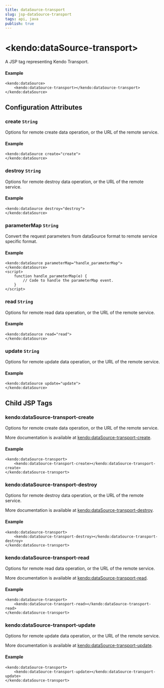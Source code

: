 ```yaml
---
title: dataSource-transport
slug: jsp-dataSource-transport
tags: api, java
publish: true
---
```


# \<kendo:dataSource-transport\>
A JSP tag representing Kendo Transport.

#### Example
    <kendo:dataSource>
        <kendo:dataSource-transport></kendo:dataSource-transport>
    </kendo:dataSource>


## Configuration Attributes


### create `String`

Options for remote create data operation, or the URL of the remote service.

#### Example
    <kendo:dataSource create="create">
    </kendo:dataSource>



### destroy `String`

Options for remote destroy data operation, or the URL of the remote service.

#### Example
    <kendo:dataSource destroy="destroy">
    </kendo:dataSource>



### parameterMap `String`

Convert the request parameters from dataSource format to remote service specific format.

#### Example
    <kendo:dataSource parameterMap="handle_parameterMap">
    </kendo:dataSource>
    <script>
        function handle_parameterMap(e) {
            // Code to handle the parameterMap event.
        }
    </script>



### read `String`

Options for remote read data operation, or the URL of the remote service.

#### Example
    <kendo:dataSource read="read">
    </kendo:dataSource>



### update `String`

Options for remote update data operation, or the URL of the remote service.

#### Example
    <kendo:dataSource update="update">
    </kendo:dataSource>



## Child JSP Tags

### kendo:dataSource-transport-create

Options for remote create data operation, or the URL of the remote service.

More documentation is available at [kendo:dataSource-transport-create](/api/wrappers/jsp/datasource/transport-create).

#### Example

    <kendo:dataSource-transport>
        <kendo:dataSource-transport-create></kendo:dataSource-transport-create>
    </kendo:dataSource-transport>
 
### kendo:dataSource-transport-destroy

Options for remote destroy data operation, or the URL of the remote service.

More documentation is available at [kendo:dataSource-transport-destroy](/api/wrappers/jsp/datasource/transport-destroy).

#### Example

    <kendo:dataSource-transport>
        <kendo:dataSource-transport-destroy></kendo:dataSource-transport-destroy>
    </kendo:dataSource-transport>
 
### kendo:dataSource-transport-read

Options for remote read data operation, or the URL of the remote service.

More documentation is available at [kendo:dataSource-transport-read](/api/wrappers/jsp/datasource/transport-read).

#### Example

    <kendo:dataSource-transport>
        <kendo:dataSource-transport-read></kendo:dataSource-transport-read>
    </kendo:dataSource-transport>
 
### kendo:dataSource-transport-update

Options for remote update data operation, or the URL of the remote service.

More documentation is available at [kendo:dataSource-transport-update](/api/wrappers/jsp/datasource/transport-update).

#### Example

    <kendo:dataSource-transport>
        <kendo:dataSource-transport-update></kendo:dataSource-transport-update>
    </kendo:dataSource-transport>
  
